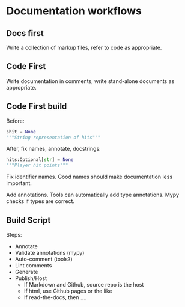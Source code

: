 # Documentation workflows

Docs first
----------
Write a collection of markup files, refer to code as appropriate.

Code First
----------
Write documentation in comments, write stand-alone documents as appropriate.

Code First build
----------------
Before: 
```python
shit = None
"""String representation of hits"""
```
After, fix names, annotate, docstrings: 
```python
hits:Optional[str] = None
"""Player hit points"""
```

Fix identifier names. Good names should make documentation less important.

Add annotations. Tools can automatically add type annotations. Mypy checks if types are correct.


Build Script
------------
Steps:
- Annotate
- Validate annotations (mypy)
- Auto-comment (tools?)
- Lint comments
- Generate
- Publish/Host
  - If Markdown and Github, source repo is the host
  - If html, use Github pages or the like
  - If read-the-docs, then ....




